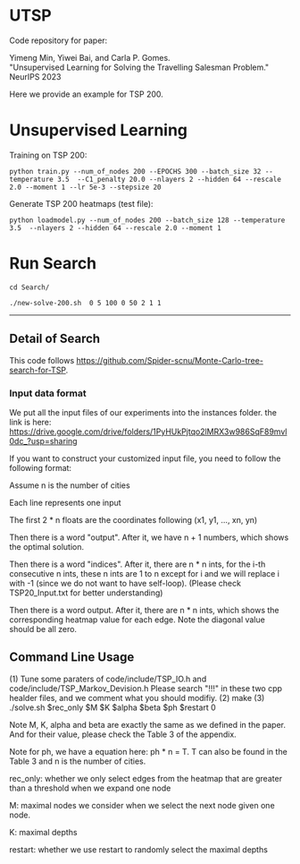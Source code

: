 # UTSP
Code repository for paper:

Yimeng Min, Yiwei Bai, and Carla P. Gomes.  
"Unsupervised Learning for Solving the Travelling Salesman Problem."  
NeurIPS 2023  



Here we provide an example for TSP 200. 

# Unsupervised Learning
Training on TSP 200:

`python train.py --num_of_nodes 200 --EPOCHS 300 --batch_size 32 --temperature 3.5  --C1_penalty 20.0 --nlayers 2 --hidden 64 --rescale 2.0 --moment 1 --lr 5e-3 --stepsize 20
`

Generate TSP 200 heatmaps (test file):

`python loadmodel.py --num_of_nodes 200 --batch_size 128 --temperature 3.5  --nlayers 2 --hidden 64 --rescale 2.0 --moment 1
`

# Run Search

`cd Search/
`

`./new-solve-200.sh  0 5 100 0 50 2 1 1 
`





---
## Detail of Search
This code follows https://github.com/Spider-scnu/Monte-Carlo-tree-search-for-TSP.
### Input data format
We put all the input files of our experiments into the instances folder. the link is here:
https://drive.google.com/drive/folders/1PyHUkPjtqo2lMRX3w986SqF89mvl0dc_?usp=sharing

If you want to construct your customized input file, you need to follow the following format:

Assume n is the number of cities

Each line represents one input

The first 2 * n floats are the coordinates following (x1, y1, ..., xn, yn)

Then there is a word "output". After it, we have n + 1 numbers, which shows the optimal solution.

Then there is a word "indices". After it, there are n * n ints, for the i-th consecutive n ints, these n ints are 1 to n except for i and we will replace i with -1 (since we do not want to have self-loop). (Please check TSP20_Input.txt for better understanding)

Then there is a word output. After it, there are n * n ints, which shows the corresponding heatmap value for each edge. Note the diagonal value should be all zero.

## Command Line Usage

(1) Tune some paraters of code/include/TSP_IO.h and code/include/TSP_Markov_Devision.h
    Please search "!!!" in these two cpp healder files, and we comment what you should modifiy. 
(2) make
(3) ./solve.sh $rec_only $M $K $alpha $beta $ph $restart 0

Note M, K, alpha and beta are exactly the same as we defined in the paper. And for their value, please check the Table 3 of the appendix.

Note for ph, we have a equation here: ph * n = T. T can also be found in the Table 3 and n is the number of cities.

rec_only: whether we only select edges from the heatmap that are greater than a threshold when we expand one node

M: maximal nodes we consider when we select the next node given one node. 

K: maximal depths

restart: whether we use restart to randomly select the maximal depths

